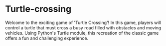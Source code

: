 # Turtle-crossing
Welcome to the exciting game of 'Turtle Crossing'! In this game, players will control a turtle that must cross a busy road filled with obstacles and moving vehicles. Using Python's Turtle module, this recreation of the classic game offers a fun and challenging experience. 
